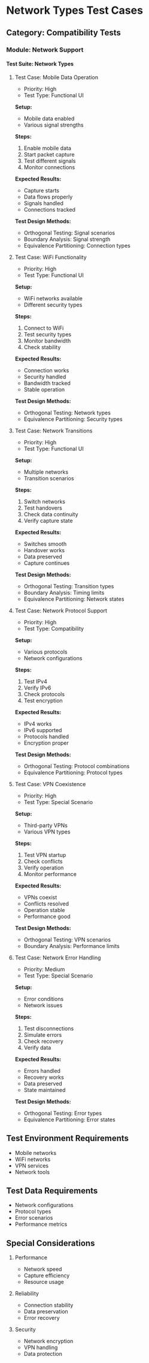 # Network Types Test Cases

## Category: Compatibility Tests
### Module: Network Support
#### Test Suite: Network Types

1. Test Case: Mobile Data Operation
   - Priority: High
   - Test Type: Functional UI
   
   **Setup:**
   - Mobile data enabled
   - Various signal strengths
   
   **Steps:**
   1. Enable mobile data
   2. Start packet capture
   3. Test different signals
   4. Monitor connections
   
   **Expected Results:**
   - Capture starts
   - Data flows properly
   - Signals handled
   - Connections tracked
   
   **Test Design Methods:**
   - Orthogonal Testing: Signal scenarios
   - Boundary Analysis: Signal strength
   - Equivalence Partitioning: Connection types

2. Test Case: WiFi Functionality
   - Priority: High
   - Test Type: Functional UI
   
   **Setup:**
   - WiFi networks available
   - Different security types
   
   **Steps:**
   1. Connect to WiFi
   2. Test security types
   3. Monitor bandwidth
   4. Check stability
   
   **Expected Results:**
   - Connection works
   - Security handled
   - Bandwidth tracked
   - Stable operation
   
   **Test Design Methods:**
   - Orthogonal Testing: Network types
   - Equivalence Partitioning: Security types

3. Test Case: Network Transitions
   - Priority: High
   - Test Type: Functional UI
   
   **Setup:**
   - Multiple networks
   - Transition scenarios
   
   **Steps:**
   1. Switch networks
   2. Test handovers
   3. Check data continuity
   4. Verify capture state
   
   **Expected Results:**
   - Switches smooth
   - Handover works
   - Data preserved
   - Capture continues
   
   **Test Design Methods:**
   - Orthogonal Testing: Transition types
   - Boundary Analysis: Timing limits
   - Equivalence Partitioning: Network states

4. Test Case: Network Protocol Support
   - Priority: High
   - Test Type: Compatibility
   
   **Setup:**
   - Various protocols
   - Network configurations
   
   **Steps:**
   1. Test IPv4
   2. Verify IPv6
   3. Check protocols
   4. Test encryption
   
   **Expected Results:**
   - IPv4 works
   - IPv6 supported
   - Protocols handled
   - Encryption proper
   
   **Test Design Methods:**
   - Orthogonal Testing: Protocol combinations
   - Equivalence Partitioning: Protocol types

5. Test Case: VPN Coexistence
   - Priority: High
   - Test Type: Special Scenario
   
   **Setup:**
   - Third-party VPNs
   - Various VPN types
   
   **Steps:**
   1. Test VPN startup
   2. Check conflicts
   3. Verify operation
   4. Monitor performance
   
   **Expected Results:**
   - VPNs coexist
   - Conflicts resolved
   - Operation stable
   - Performance good
   
   **Test Design Methods:**
   - Orthogonal Testing: VPN scenarios
   - Boundary Analysis: Performance limits

6. Test Case: Network Error Handling
   - Priority: Medium
   - Test Type: Special Scenario
   
   **Setup:**
   - Error conditions
   - Network issues
   
   **Steps:**
   1. Test disconnections
   2. Simulate errors
   3. Check recovery
   4. Verify data
   
   **Expected Results:**
   - Errors handled
   - Recovery works
   - Data preserved
   - State maintained
   
   **Test Design Methods:**
   - Orthogonal Testing: Error types
   - Equivalence Partitioning: Error states

## Test Environment Requirements
- Mobile networks
- WiFi networks
- VPN services
- Network tools

## Test Data Requirements
- Network configurations
- Protocol types
- Error scenarios
- Performance metrics

## Special Considerations
1. Performance
   - Network speed
   - Capture efficiency
   - Resource usage

2. Reliability
   - Connection stability
   - Data preservation
   - Error recovery

3. Security
   - Network encryption
   - VPN handling
   - Data protection
